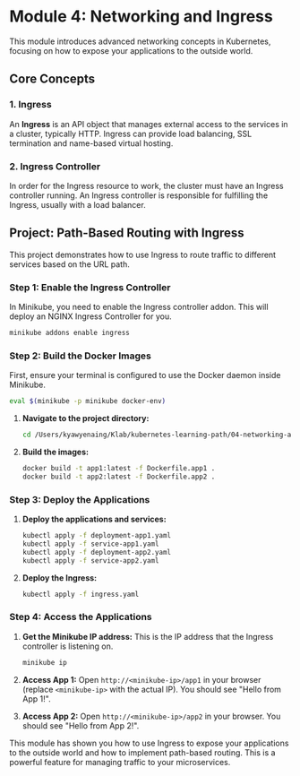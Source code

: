 # Module 4: Networking and Ingress

This module introduces advanced networking concepts in Kubernetes, focusing on how to expose your applications to the outside world.

## Core Concepts

### 1. Ingress

An **Ingress** is an API object that manages external access to the services in a cluster, typically HTTP. Ingress can provide load balancing, SSL termination and name-based virtual hosting.

### 2. Ingress Controller

In order for the Ingress resource to work, the cluster must have an Ingress controller running. An Ingress controller is responsible for fulfilling the Ingress, usually with a load balancer.

## Project: Path-Based Routing with Ingress

This project demonstrates how to use Ingress to route traffic to different services based on the URL path.

### Step 1: Enable the Ingress Controller

In Minikube, you need to enable the Ingress controller addon. This will deploy an NGINX Ingress Controller for you.
```bash
minikube addons enable ingress
```

### Step 2: Build the Docker Images

First, ensure your terminal is configured to use the Docker daemon inside Minikube.
```bash
eval $(minikube -p minikube docker-env)
```

1.  **Navigate to the project directory:**
    ```bash
    cd /Users/kyawyenaing/Klab/kubernetes-learning-path/04-networking-and-ingress/ingress-app
    ```

2.  **Build the images:**
    ```bash
    docker build -t app1:latest -f Dockerfile.app1 .
    docker build -t app2:latest -f Dockerfile.app2 .
    ```

### Step 3: Deploy the Applications

1.  **Deploy the applications and services:**
    ```bash
    kubectl apply -f deployment-app1.yaml
    kubectl apply -f service-app1.yaml
    kubectl apply -f deployment-app2.yaml
    kubectl apply -f service-app2.yaml
    ```

2.  **Deploy the Ingress:**
    ```bash
    kubectl apply -f ingress.yaml
    ```

### Step 4: Access the Applications

1.  **Get the Minikube IP address:**
    This is the IP address that the Ingress controller is listening on.
    ```bash
    minikube ip
    ```

2.  **Access App 1:**
    Open `http://<minikube-ip>/app1` in your browser (replace `<minikube-ip>` with the actual IP). You should see "Hello from App 1!".

3.  **Access App 2:**
    Open `http://<minikube-ip>/app2` in your browser. You should see "Hello from App 2!".

This module has shown you how to use Ingress to expose your applications to the outside world and how to implement path-based routing. This is a powerful feature for managing traffic to your microservices.

